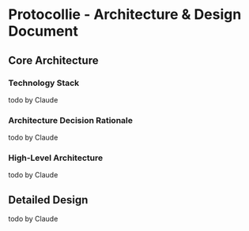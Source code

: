 # Protocollie - Architecture & Design Document

## Core Architecture

### Technology Stack

todo by Claude

### Architecture Decision Rationale

todo by Claude 

### High-Level Architecture

todo by Claude

## Detailed Design

todo by Claude

